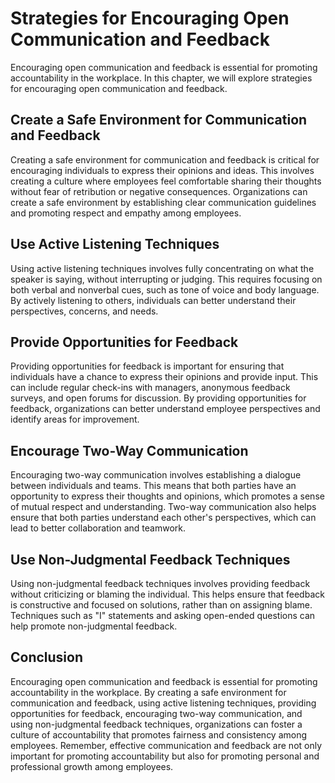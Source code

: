 Strategies for Encouraging Open Communication and Feedback
==================================================================================================================

Encouraging open communication and feedback is essential for promoting accountability in the workplace. In this chapter, we will explore strategies for encouraging open communication and feedback.

Create a Safe Environment for Communication and Feedback
--------------------------------------------------------

Creating a safe environment for communication and feedback is critical for encouraging individuals to express their opinions and ideas. This involves creating a culture where employees feel comfortable sharing their thoughts without fear of retribution or negative consequences. Organizations can create a safe environment by establishing clear communication guidelines and promoting respect and empathy among employees.

Use Active Listening Techniques
-------------------------------

Using active listening techniques involves fully concentrating on what the speaker is saying, without interrupting or judging. This requires focusing on both verbal and nonverbal cues, such as tone of voice and body language. By actively listening to others, individuals can better understand their perspectives, concerns, and needs.

Provide Opportunities for Feedback
----------------------------------

Providing opportunities for feedback is important for ensuring that individuals have a chance to express their opinions and provide input. This can include regular check-ins with managers, anonymous feedback surveys, and open forums for discussion. By providing opportunities for feedback, organizations can better understand employee perspectives and identify areas for improvement.

Encourage Two-Way Communication
-------------------------------

Encouraging two-way communication involves establishing a dialogue between individuals and teams. This means that both parties have an opportunity to express their thoughts and opinions, which promotes a sense of mutual respect and understanding. Two-way communication also helps ensure that both parties understand each other's perspectives, which can lead to better collaboration and teamwork.

Use Non-Judgmental Feedback Techniques
--------------------------------------

Using non-judgmental feedback techniques involves providing feedback without criticizing or blaming the individual. This helps ensure that feedback is constructive and focused on solutions, rather than on assigning blame. Techniques such as "I" statements and asking open-ended questions can help promote non-judgmental feedback.

Conclusion
----------

Encouraging open communication and feedback is essential for promoting accountability in the workplace. By creating a safe environment for communication and feedback, using active listening techniques, providing opportunities for feedback, encouraging two-way communication, and using non-judgmental feedback techniques, organizations can foster a culture of accountability that promotes fairness and consistency among employees. Remember, effective communication and feedback are not only important for promoting accountability but also for promoting personal and professional growth among employees.
